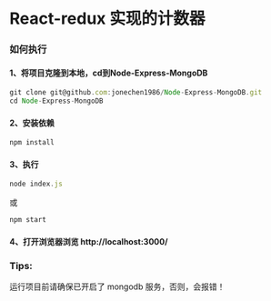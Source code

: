# React-redux 实现的计数器
### 如何执行
####  1、将项目克隆到本地，cd到Node-Express-MongoDB
```javascript
git clone git@github.com:jonechen1986/Node-Express-MongoDB.git
cd Node-Express-MongoDB
```
#### 2、安装依赖
```javascript
npm install
```
#### 3、执行
```javascript
node index.js
```
或
```javascript
npm start
```
#### 4、打开浏览器浏览 http://localhost:3000/
### Tips:
运行项目前请确保已开启了 mongodb 服务，否则，会报错！
